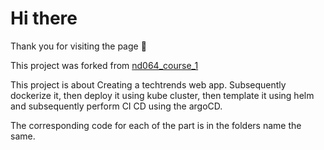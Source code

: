 
# Hi there

Thank you for visiting the page 👋

This project was forked from [nd064_course_1](https://github.com/udacity/nd064_course_1) 

This project is about Creating a techtrends web app. 
Subsequently dockerize it, then deploy it using kube cluster, then template it using helm and subsequently perform CI CD using the argoCD.

The corresponding code for each of the part is in the folders name the same. 
